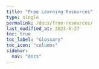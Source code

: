 ```yaml
---
title: "Free Learning Resources"
type: single
permalink: /docs/free-resources/
last_modified_at: 2023-8-27
toc: true
toc_label: "Glossary"
toc_icon: "columns"
sidebar:
  nav: "docs"
---
```


